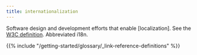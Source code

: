 ```yaml
---
title: internationalization
---
```


Software design and development efforts that enable [localization]. See the [W3C definition](https://www.w3.org/International/questions/qa-i18n). Abbreviated i18n.

{{% include "/getting-started/glossary/_link-reference-definitions" %}}
